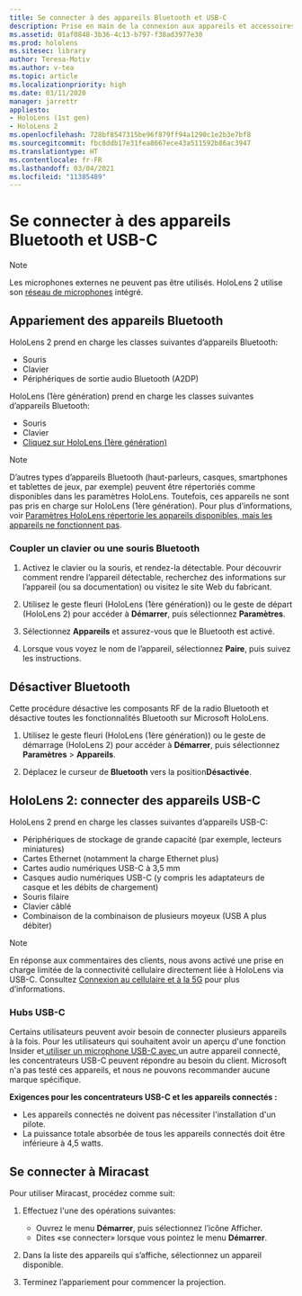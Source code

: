 ```yaml
---
title: Se connecter à des appareils Bluetooth et USB-C
description: Prise en main de la connexion aux appareils et accessoires Bluetooth et USB-C à partir de vos appareils HoloLens de réalité mixte.
ms.assetid: 01af0848-3b36-4c13-b797-f38ad3977e30
ms.prod: hololens
ms.sitesec: library
author: Teresa-Motiv
ms.author: v-tea
ms.topic: article
ms.localizationpriority: high
ms.date: 03/11/2020
manager: jarrettr
appliesto:
- HoloLens (1st gen)
- HoloLens 2
ms.openlocfilehash: 728bf8547315be96f879ff94a1290c1e2b3e7bf8
ms.sourcegitcommit: fbc8ddb17e31fea8667ece43a511592b86ac3947
ms.translationtype: HT
ms.contentlocale: fr-FR
ms.lasthandoff: 03/04/2021
ms.locfileid: "11385489"
---
```

# <a name="connect-to-bluetooth-and-usb-c-devices"></a>Se connecter à des appareils Bluetooth et USB-C

> [!NOTE]
> Les microphones externes ne peuvent pas être utilisés. HoloLens 2 utilise son [réseau de microphones](hololens2-hardware.md#audio-and-speech) intégré.

## <a name="pair-bluetooth-devices"></a>Appariement des appareils Bluetooth

HoloLens 2 prend en charge les classes suivantes d’appareils Bluetooth:

- Souris
- Clavier
- Périphériques de sortie audio Bluetooth (A2DP)

HoloLens (1ère génération) prend en charge les classes suivantes d’appareils Bluetooth:

- Souris
- Clavier
- [Cliquez sur HoloLens (1ère génération)](https://docs.microsoft.com/hololens/hololens1-clicker)

> [!NOTE]
> D’autres types d’appareils Bluetooth (haut-parleurs, casques, smartphones et tablettes de jeux, par exemple) peuvent être répertoriés comme disponibles dans les paramètres HoloLens. Toutefois, ces appareils ne sont pas pris en charge sur HoloLens (1ère génération). Pour plus d’informations, voir [Paramètres HoloLens répertorie les appareils disponibles, mais les appareils ne fonctionnent pas](hololens-FAQ.md#hololens-settings-lists-devices-as-available-but-the-devices-dont-work).

### <a name="pair-a-bluetooth-keyboard-or-mouse"></a>Coupler un clavier ou une souris Bluetooth

1. Activez le clavier ou la souris, et rendez-la détectable. Pour découvrir comment rendre l’appareil détectable, recherchez des informations sur l’appareil (ou sa documentation) ou visitez le site Web du fabricant.

1. Utilisez le geste fleuri (HoloLens (1ère génération)) ou le geste de départ (HoloLens 2) pour accéder à **Démarrer**, puis sélectionnez **Paramètres**.

1. Sélectionnez **Appareils** et assurez-vous que le Bluetooth est activé.  

1. Lorsque vous voyez le nom de l’appareil, sélectionnez **Paire**, puis suivez les instructions.

## <a name="disable-bluetooth"></a>Désactiver Bluetooth

Cette procédure désactive les composants RF de la radio Bluetooth et désactive toutes les fonctionnalités Bluetooth sur Microsoft HoloLens.

1. Utilisez le geste fleuri (HoloLens (1ère génération)) ou le geste de démarrage (HoloLens 2) pour accéder à **Démarrer**, puis sélectionnez **Paramètres** > **Appareils**.

1. Déplacez le curseur de **Bluetooth** vers la position**Désactivée**.

## <a name="hololens-2-connect-usb-c-devices"></a>HoloLens 2: connecter des appareils USB-C

HoloLens 2 prend en charge les classes suivantes d’appareils USB-C:

- Périphériques de stockage de grande capacité (par exemple, lecteurs miniatures)
- Cartes Ethernet (notamment la charge Ethernet plus)
- Cartes audio numériques USB-C à 3,5 mm
- Casques audio numériques USB-C (y compris les adaptateurs de casque et les débits de chargement)
- Souris filaire
- Clavier câblé
- Combinaison de la combinaison de plusieurs moyeux (USB A plus débiter)

> [!NOTE]
> En réponse aux commentaires des clients, nous avons activé une prise en charge limitée de la connectivité cellulaire directement liée à HoloLens via USB-C. Consultez [Connexion au cellulaire et à la 5G](hololens-cellular.md) pour plus d’informations.

### <a name="usb-c-hubs"></a>Hubs USB-C

Certains utilisateurs peuvent avoir besoin de connecter plusieurs appareils à la fois. Pour les utilisateurs qui souhaitent avoir un aperçu d'une fonction Insider et[ utiliser un microphone USB-C avec ](hololens-insider.md#usb-c-external-microphone-support)un autre appareil connecté, les concentrateurs USB-C peuvent répondre au besoin du client. Microsoft n'a pas testé ces appareils, et nous ne pouvons recommander aucune marque spécifique.

**Exigences pour les concentrateurs USB-C et les appareils connectés :**

- Les appareils connectés ne doivent pas nécessiter l'installation d'un pilote.
- La puissance totale absorbée de tous les appareils connectés doit être inférieure à 4,5 watts.

## <a name="connect-to-miracast"></a>Se connecter à Miracast

Pour utiliser Miracast, procédez comme suit:

1. Effectuez l'une des opérations suivantes:  

   - Ouvrez le menu **Démarrer**, puis sélectionnez l’icône Afficher.
   - Dites «se connecter» lorsque vous pointez le menu **Démarrer**.  

1. Dans la liste des appareils qui s’affiche, sélectionnez un appareil disponible.

1. Terminez l’appariement pour commencer la projection.
